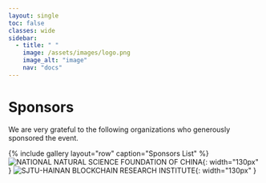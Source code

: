 ```yaml
---
layout: single
toc: false
classes: wide
sidebar:  
  - title: " "   
    image: /assets/images/logo.png
    image_alt: "image"
    nav: "docs"
---
```


# Sponsors
We are very grateful to the following organizations who generously sponsored the event.
<!--
<div class="imgcot">
  <a class="imgitm" href="https://www.nsfc.gov.cn"><img border="0" src="https://askworkshop.github.io/ask2023/assets/images/nnsfc.png" height="130" width="130" /></a>
  <a class="imgitm" href="https://www.cacrnet.org.cn/"><img border="0" src="https://askworkshop.github.io/ask2023/assets/images/sjtu.png" height="130" width="130" /></a>
</div>
-->

{% include gallery layout="row" caption="Sponsors List" %}
![NATIONAL NATURAL SCIENCE FOUNDATION OF CHINA](https://askworkshop.github.io/ask2023/assets/images/nnsfc.png){: width="130px" }
![SJTU-HAINAN BLOCKCHAIN RESEARCH INSTITUTE](https://askworkshop.github.io/ask2023/assets/images/sjtu.png){: width="130px" }

